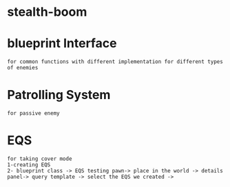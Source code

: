 # stealth-boom
# blueprint Interface 
    for common functions with different implementation for different types of enemies 
# Patrolling System
    for passive enemy
# EQS
    for taking cover mode
    1-creating EQS 
    2- blueprint class -> EQS testing pawn-> place in the world -> details panel-> query template -> select the EQS we created -> 
